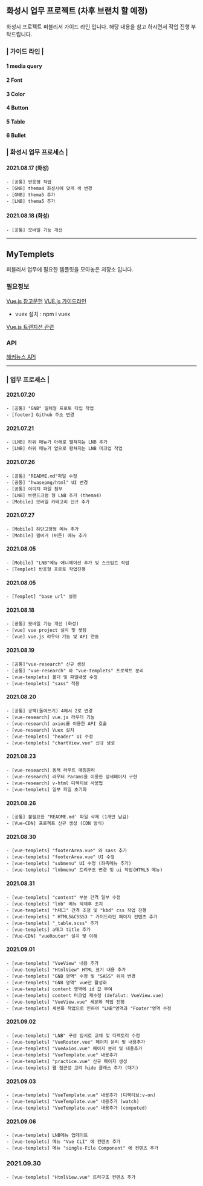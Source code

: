 ## 화성시 업무 프로젝트 (차후 브랜치 할 예정)

화성시 프로젝트 퍼블리서 가이드 라인 입니다. 해당 내용을 참고 하시면서 작업 진행 부탁드립니다.

### | 가이드 라인 |

#### 1 media query

#### 2 Font

#### 3 Color

#### 4 Button

#### 5 Table

#### 6 Bullet

### | 화성시 업무 프로세스 |

#### 2021.08.17 (화성)

```
- [공통] 반응형 작업
- [GNB] thema4 화성시에 맞게 색 변경
- [GNB] thema5 추가
- [LNB] thema5 추가
```

#### 2021.08.18 (화성)

```
- [공통] 모바일 기능 개선
```

---

## MyTemplets

퍼블리셔 업무에 필요한 템플릿을 모아놓은 저장소 입니다.

### 필요정보

[Vue.js 참고문헌](https://joshua1988.github.io/vue-camp/textbook.html)
[VUE.js 가이드라인](https://vuejs.org/v2/style-guide/)

- vuex 설치 : npm i vuex

[Vue.js 트랜지션 관련](https://vuejs.org/v2/guide/transitions.html)

### API

[해커뉴스 API](https://github.com/tastejs/hacker-news-pwas/blob/master/docs/api.md)

---

### | 업무 프로세스 |

#### 2021.07.20

```
- [공통] "GNB" 일체형 프로토 타입 작업
- [footer] Github 주소 변경
```

#### 2021.07.21

```
- [LNB] 하위 메뉴가 아래로 펼쳐지는 LNB 추가
- [LNB] 하위 메뉴가 옆으로 평쳐지는 LNB 마크업 작업
```

#### 2021.07.26

```
- [공통] "README.md"파일 수정
- [공통] "hwasepmg/html" UI 변경
- [공통] 이미지 파일 첨부
- [LNB] 브랜드크럼 형 LNB 추가 (thema4)
- [Mobile] 모바일 카테고리 신규 추가

```

#### 2021.07.27

```
- [Mobile] 하단고정형 메뉴 추가
- [Mobile] 햄버거 (버튼) 메뉴 추가
```

#### 2021.08.05

```
- [Mobile] "LNB"메뉴 애니메이션 추가 및 스크립트 작업
- [Templet] 반응형 프로토 작업진행
```

#### 2021.08.05

```
- [Templet] "base url" 설정

```

#### 2021.08.18

```
- [공통] 모바일 기능 개선 (화성)
- [vue] vue project 설치 및 셋팅
- [vue] vue.js 라우터 기능 및 API 연동
```

#### 2021.08.19

```
- [공통]"vue-research" 신규 생성
- [공통] "vue-research" 와 "vue-templets" 프로젝트 분리
- [vue-templets] 폴더 및 파일내용 수정
- [vue-templets] "sass" 적용
```

#### 2021.08.20

```
- [공통] 공백(들여쓰기) 4에서 2로 변경
- [vue-research] vue.js 라우터 기능
- [vue-research] axios를 이용한 API 호출
- [vue-research] Vuex 설치
- [vue-templets] "header" UI 수정
- [vue-templets] "chartView.vue" 신규 생성
```

#### 2021.08.23

```
- [vue-research] 동적 라우트 매칭원리
- [vue-research] 라우터 Params을 이용한 상세페이지 구현
- [vue-research] v-html 디렉티브 사용법
- [vue-templets] 일부 파일 초기화
```

#### 2021.08.26

```
- [공통] 불필요한 "README.md' 파일 삭제 (1개만 남김)
- [Vue-CDN] 프로젝트 신규 생성 (CDN 방식)
```

#### 2021.08.30

```
- [vue-templets] "footerArea.vue" 와 sass 추가
- [vue-templets] "footerArea.vue" UI 수정
- [vue-templets] "submenu" UI 수정 (좌측메뉴 추가)
- [vue-templets] "lnbmenu" 트리구조 변경 및 ui 작업(HTML5 메뉴)
```

#### 2021.08.31

```
- [vue-templets] "content" 부분 간격 일부 수정
- [vue-templets] "lnb" 메뉴 삭제후 조치
- [vue-templets] "h태그" 간격 조정 및 "kbd" css 작업 진행
- [vue-templets] " HTML5&CSS53 " 가이드라인 페이지 컨텐츠 추가
- [vue-templets] "_table.scss" 추가
- [vue-templets] a태그 title 추가
- [Vue-CDN] "vueRouter" 설치 및 이해
```

#### 2021.09.01

```
- [vue-templets] "VueView" 내용 추가
- [vue-templets] "HtmlView" HTML 표기 내용 추가
- [vue-templets] "GNB 영역" 수정 및 "SASS" 위치 변경
- [vue-templets] "GNB 영역" vue만 활성화
- [vue-templets] content 영역에 id 값 부여
- [vue-templets] content 마크업 재수정 (defalut: VueView.vue)
- [vue-templets] "VueView.vue" 세분화 작업 진행
- [vue-templets] 세분화 작업으로 인하여 "LNB"영역과 "Footer"영역 수정
```

#### 2021.09.02

```
- [vue-templets] "LNB" 구성 임시로 교체 및 디렉토리 수정
- [vue-templets] "VueRouter.vue" 페이지 분리 및 내용추가
- [vue-templets] "VueAxios.vue" 페이지 분리 및 내용추가
- [vue-templets] "VueTemplate.vue" 내용추가
- [vue-templets] "practice.vue" 신규 페이지 생성
- [vue-templets] 웹 접근성 고려 hide 클래스 추가 (대기)
```

#### 2021.09.03

```
- [vue-templets] "VueTemplate.vue" 내용추가 (디렉티브:v-on)
- [vue-templets] "VueTemplate.vue" 내용추가 (watch)
- [vue-templets] "VueTemplate.vue" 내용추가 (computed)
```

#### 2021.09.06

```
- [vue-templets] LNB메뉴 업데이트
- [vue-templets] 메뉴 "Vue CLI" 에 컨텐츠 추가
- [vue-templets] 메뉴 "single-File Component" 에 컨텐츠 추가

```

### 2021.09.30

```
- [vue-templets] "HtmlView.vue" 트리구조 컨텐츠 추가
```
